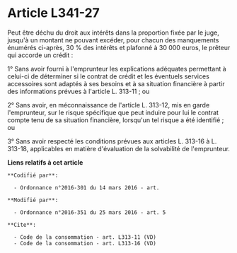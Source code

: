 # Article L341-27

Peut être déchu du droit aux intérêts dans la proportion fixée par le juge, jusqu'à un montant ne pouvant excéder, pour
chacun des manquements énumérés ci-après, 30 % des intérêts et plafonné à 30 000 euros, le prêteur qui accorde un crédit : 

1° Sans avoir fourni à l'emprunteur les explications adéquates permettant à celui-ci de déterminer si le contrat de crédit et
les éventuels services accessoires sont adaptés à ses besoins et à sa situation financière à partir des informations prévues
à l'article L. 313-11 ; ou 

2° Sans avoir, en méconnaissance de l'article L. 313-12, mis en garde l'emprunteur, sur le risque spécifique que peut induire
pour lui le contrat compte tenu de sa situation financière, lorsqu'un tel risque a été identifié ; ou 

3° Sans avoir respecté les conditions prévues aux articles L. 313-16 à L. 313-18, applicables en matière d'évaluation de la
solvabilité de l'emprunteur.

**Liens relatifs à cet article**

	**Codifié par**:

	  - Ordonnance n°2016-301 du 14 mars 2016 - art.

	**Modifié par**:

	  - Ordonnance n°2016-351 du 25 mars 2016 - art. 5

	**Cite**:

	  - Code de la consommation - art. L313-11 (VD)
	  - Code de la consommation - art. L313-16 (VD)
